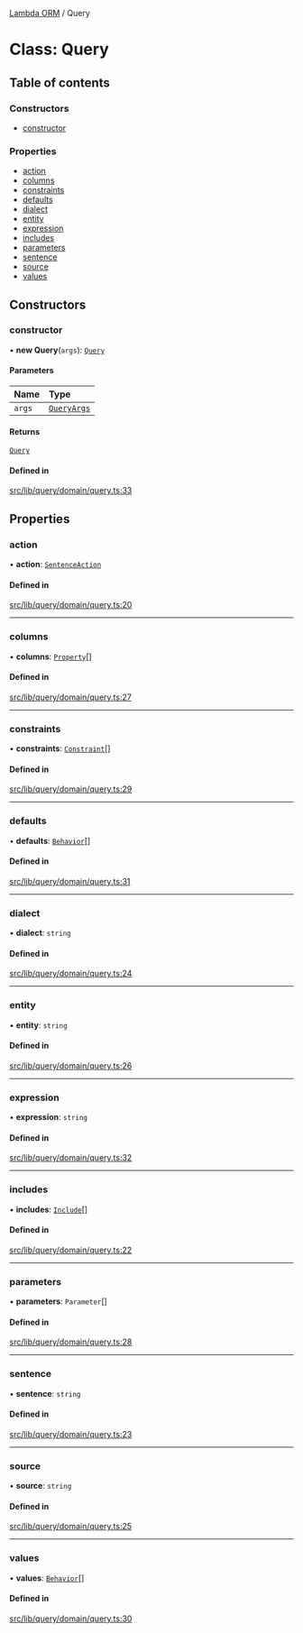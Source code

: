 [Lambda ORM](../README.md) / Query

# Class: Query

## Table of contents

### Constructors

- [constructor](Query.md#constructor)

### Properties

- [action](Query.md#action)
- [columns](Query.md#columns)
- [constraints](Query.md#constraints)
- [defaults](Query.md#defaults)
- [dialect](Query.md#dialect)
- [entity](Query.md#entity)
- [expression](Query.md#expression)
- [includes](Query.md#includes)
- [parameters](Query.md#parameters)
- [sentence](Query.md#sentence)
- [source](Query.md#source)
- [values](Query.md#values)

## Constructors

### constructor

• **new Query**(`args`): [`Query`](Query.md)

#### Parameters

| Name | Type |
| :------ | :------ |
| `args` | [`QueryArgs`](../interfaces/QueryArgs.md) |

#### Returns

[`Query`](Query.md)

#### Defined in

[src/lib/query/domain/query.ts:33](https://github.com/lambda-orm/lambdaorm/blob/326b72e7/src/lib/query/domain/query.ts#L33)

## Properties

### action

• **action**: [`SentenceAction`](../enums/SentenceAction.md)

#### Defined in

[src/lib/query/domain/query.ts:20](https://github.com/lambda-orm/lambdaorm/blob/326b72e7/src/lib/query/domain/query.ts#L20)

___

### columns

• **columns**: [`Property`](../interfaces/Property.md)[]

#### Defined in

[src/lib/query/domain/query.ts:27](https://github.com/lambda-orm/lambdaorm/blob/326b72e7/src/lib/query/domain/query.ts#L27)

___

### constraints

• **constraints**: [`Constraint`](../interfaces/Constraint.md)[]

#### Defined in

[src/lib/query/domain/query.ts:29](https://github.com/lambda-orm/lambdaorm/blob/326b72e7/src/lib/query/domain/query.ts#L29)

___

### defaults

• **defaults**: [`Behavior`](../interfaces/Behavior.md)[]

#### Defined in

[src/lib/query/domain/query.ts:31](https://github.com/lambda-orm/lambdaorm/blob/326b72e7/src/lib/query/domain/query.ts#L31)

___

### dialect

• **dialect**: `string`

#### Defined in

[src/lib/query/domain/query.ts:24](https://github.com/lambda-orm/lambdaorm/blob/326b72e7/src/lib/query/domain/query.ts#L24)

___

### entity

• **entity**: `string`

#### Defined in

[src/lib/query/domain/query.ts:26](https://github.com/lambda-orm/lambdaorm/blob/326b72e7/src/lib/query/domain/query.ts#L26)

___

### expression

• **expression**: `string`

#### Defined in

[src/lib/query/domain/query.ts:32](https://github.com/lambda-orm/lambdaorm/blob/326b72e7/src/lib/query/domain/query.ts#L32)

___

### includes

• **includes**: [`Include`](Include.md)[]

#### Defined in

[src/lib/query/domain/query.ts:22](https://github.com/lambda-orm/lambdaorm/blob/326b72e7/src/lib/query/domain/query.ts#L22)

___

### parameters

• **parameters**: `Parameter`[]

#### Defined in

[src/lib/query/domain/query.ts:28](https://github.com/lambda-orm/lambdaorm/blob/326b72e7/src/lib/query/domain/query.ts#L28)

___

### sentence

• **sentence**: `string`

#### Defined in

[src/lib/query/domain/query.ts:23](https://github.com/lambda-orm/lambdaorm/blob/326b72e7/src/lib/query/domain/query.ts#L23)

___

### source

• **source**: `string`

#### Defined in

[src/lib/query/domain/query.ts:25](https://github.com/lambda-orm/lambdaorm/blob/326b72e7/src/lib/query/domain/query.ts#L25)

___

### values

• **values**: [`Behavior`](../interfaces/Behavior.md)[]

#### Defined in

[src/lib/query/domain/query.ts:30](https://github.com/lambda-orm/lambdaorm/blob/326b72e7/src/lib/query/domain/query.ts#L30)

